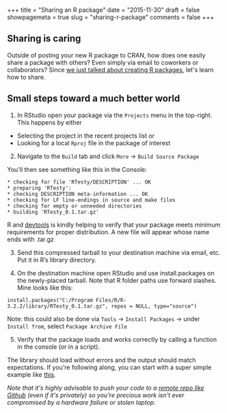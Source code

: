 +++
title = "Sharing an R package"
date = "2015-11-30"
draft = false
showpagemeta = true
slug = "sharing-r-package"
comments = false
+++

## Sharing is caring

Outside of posting your new R package to CRAN, how does one easily share a package with others? Even simply via email to coworkers or collaborators?
Since [we just talked about creating R packages](https://www.levithatcher.com/blog/creating-r-package/), let's learn how to share.

## Small steps toward a much better world

1) In RStudio open your package via the `Projects` menu in the top-right. This happens by either

- Selecting the project in the recent projects list or
- Looking for a local `Rproj` file in the package of interest

2) Navigate to the `Build` tab and click `More` -> `Build Source Package`

You'll then see something like this in the Console:

```
* checking for file 'RTesty/DESCRIPTION' ... OK
* preparing 'RTesty':
* checking DESCRIPTION meta‐information ... OK
* checking for LF line‐endings in source and make files
* checking for empty or unneeded directories
* building 'RTesty_0.1.tar.gz'
```

R and [devtools](https://cran.r-project.org/web/packages/devtools/devtools.pdf) is kindly helping to verify that your package meets minimum requirements for proper distribution. A new file will appear whose name ends with .tar.gz

3) Send this compressed tarball to your destination machine via email, etc. Put it in R’s library directory.

4) On the destination machine open RStudio and use install.packages on the newly-placed tarball. Note that R folder paths use forward slashes. Mine looks like this:

```{r}
install.packages("C:/Program Files/R/R‐3.2.2/library/RTesty_0.1.tar.gz", repos = NULL, type="source")
```

Note: this could also be done via `Tools` -> `Install Packages` -> under `Install from`, select `Package Archive File`

5) Verify that the package loads and works correctly by calling a function in the console (or in a script).

The library should load without errors and the output should match expectations. If you're following along, you can start with a super simple example like [this](https://www.levithatcher.com/blog/creating-r-package/).

_Note that it's highly advisable to push your code to a [remote repo like Github](http://happygitwithr.com/rstudio-git-github.html) (even if it's privately) so you're precious work isn't ever compromised by a hardware failure or stolen laptop._